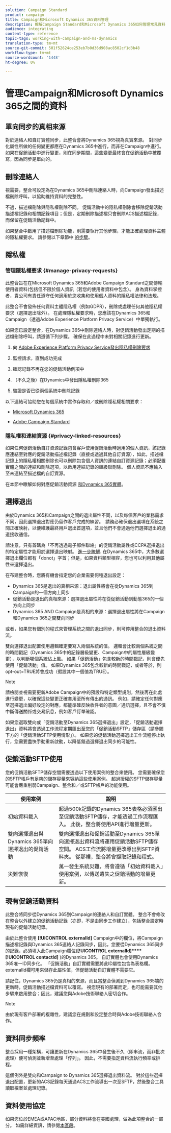 ```yaml
---
solution: Campaign Standard
product: campaign
title: Campaign和Microsoft Dynamics 365資料管理
description: 瞭解Campaign Standard和Microsoft Dynamics 365如何管理常見資料
audience: integrating
content-type: reference
topic-tags: working-with-campaign-and-ms-dynamics
translation-type: tm+mt
source-git-commit: 501f52624ce253eb7b0d36d908ac8502cf1d3b48
workflow-type: tm+mt
source-wordcount: '1448'
ht-degree: 0%

---
```



# 管理Campaign和Microsoft Dynamics 365之間的資料

## 單向同步的真相來源

對於連絡人和自訂實體同步，此整合會將Dynamics 365視為真實來源。  對同步化屬性所做的任何變更都應在Dynamics 365中進行，而非在Campaign中進行。  如果在促銷活動中進行變更，則在同步期間，這些變更最終會在促銷活動中被覆寫，因為同步是單向的。

## 刪除連絡人

視需要，整合可設定為在Dynamics 365中刪除連絡人時，向Campaign發出描述檔刪除呼叫，以協助維持資料的完整性。

不過，描述檔刪除與隱私權刪除不同。 促銷活動中的隱私權刪除會移除促銷活動描述檔記錄和相關記錄項目；但是，定期刪除描述檔只會刪除ACS描述檔記錄，而保留在促銷活動記錄中。

如果整合中啟用了描述檔刪除功能，則需要執行其他步驟，才能正確處理資料主體的隱私權要求。 請參閱以下章節中 [的步驟](#manage-privacy-requests)。

## 隱私權

### 管理隱私權要求 {#manage-privacy-requests}

此整合旨在在Microsoft Dynamics 365和Adobe Campaign Standard之間傳輸使用者資料(包括但不限於個人資訊（若您的使用者資料中包含）。 身為資料掌控者，貴公司有責任遵守任何適用於您收集和使用個人資料的隱私權法律和法規。

此整合不會發佈任何資料主體隱私權（例如GDPR），刪除或處理任何其他隱私權要求（選擇退出除外）。 在處理隱私權要求時，您應該在Dynamics 365和Campaign（透過Adobe Experience Platform Privacy Service）中單獨執行。

如果您已設定整合，在Dynamics 365中刪除連絡人時，對促銷活動發出定期的描述檔刪除呼叫，請遵循下列步驟。 確保在此過程中未對相關記錄進行更新。

1. 向 [Adobe Experience Platform Privacy Service發出隱私權刪除要求](https://www.adobe.io/apis/experiencecloud/gdpr.html)

1. 監控請求，直到成功完成

1. 確認記錄不再在您的促銷活動例項中

1. （不久之後）在Dynamics中發出隱私權刪除365

1. 驗證是否已從兩個系統中刪除記錄

以下連結可協助您在每個系統中實作存取和／或刪除隱私權相關要求：

* [Microsoft Dynamics 365](https://docs.microsoft.com/en-us/microsoft-365/compliance/gdpr-dsr-dynamics365?toc=/microsoft-365/enterprise/toc.json)

* [Adobe Campaign Standard](https://www.adobe.io/apis/experiencecloud/gdpr/docs.html)


### 隱私權和連結資源 {#privacy-linked-resources}

如果任何促銷活動自訂資源記錄包含客戶使用促銷活動時適用的個人資訊，該記錄應連結至對應的促銷活動描述檔記錄（直接或透過其他自訂資源），如此，描述檔記錄上的隱私權相關刪除也可以刪除包含個人資訊的連結自訂資源記錄；必須配置實體之間的連結和刪除選項，以啟用連結記錄的類級聯刪除。 個人資訊不應輸入至未連結至描述檔的自訂資源。

在本節中瞭解如何對應促銷活動資源 [和Dynamics 365實體](../../integrating/using/map-campaign-custom-resources-and-dynamics-365-custom-entities.md)。

## 選擇退出

由於Dynamics 365和Campaign之間的退出屬性不同，以及每個客戶的業務需求不同，因此選擇退出對應仍留作客戶完成的練習。  請務必確保退出選項在系統之間正確映射，以便維護最終用戶退出首選項，並且他們不會通過他們選擇退出的通道接收通信。

請注意，只有首碼為「不再透過電子郵件聯絡」的促銷活動屬性或CCPA選擇退出的特定屬性才能用於選擇退出映射。 [進一步瞭解](../../developing/using/datamodel-profile.md).
在Dynamics 365中，大多數選擇退出欄位都有「donot」字首；但是，如果資料類型相容，您也可以利用其他屬性來選擇退出。

在布建整合時，您將有機會指定您的企業需要何種退出設定：

* Dynamics 365是退出的真相來源：退出屬性將會在從Dynamics 365到Campaign的一個方向上同步
* 促銷活動是退出的真相來源：選擇退出屬性將在從促銷活動到動態365的一個方向上同步
* Dynamics 365 AND Campaign是真相的來源：選擇退出屬性將在Campaign和Dynamics 365之間雙向同步

或者，如果您有個別的程式來管理系統之間的退出同步，則可停用整合的退出資料流。

雙向選擇退出配置使用邏輯確定要寫入兩個系統的值。 邏輯會比較兩個系統之間的時間戳記（Dynamics 365中的記錄層級變更、Campaign中的屬性層級變更），以判斷哪個系統佔上風。 如果「促銷活動」包含較新的時間戳記，則會優先使用「促銷活動」值。 如果Dynamics 365包含較新的時間戳記，或者等於，則opt-out=TRUE將會成功（假設其中一個值為TRUE）。

>[!NOTE]
>
>請檢閱並視需要更新Adobe Campaign中的預設和特定類型規則，然後再在此處進行變更，以確保這些變更正確套用至所有傳出的通訊。 例如，請確定任何對應至選擇退出偏好設定的對應，都能準確反映收件者的意圖／通訊選擇，且不會不慎中斷傳送關係或交易訊息，例如客戶訂單確認。

如果您選取雙向或「促銷活動至Dynamics 365選擇退出」設定，「促銷活動選擇退出」資料將會透過工作流程定期匯出至您的「促銷活動SFTP」儲存區（請參閱下方的「促銷活動SFTP使用情形」）。 如果您的促銷活動選擇退出工作流程停止執行，您需要盡快手動重新啟動，以降低錯過選擇退出同步的可能性。

## 促銷活動SFTP使用

您的促銷活動SFTP儲存空間需要透過以下使用案例的整合來使用。  您需要確保您的SFTP帳戶有足夠的儲存容量來容納這些使用案例。  超過授權的SFTP儲存容量可能會嚴重削弱Campaign、整合和／或SFTP帳戶的功能使用。

| 使用案例 | 說明 |
|---|---|
| 初始資料載入 | 超過500k記錄的Dynamics 365表格必須匯出至促銷活動SFTP儲存，才能透過工作流程匯入。 此後，整合將使用API進行增量更新。 |
| 雙向選擇退出與Dynamics 365單向選擇退出的促銷活動 | 雙向選擇退出和促銷活動至Dynamics 365單向選擇退出資料流將運用促銷活動SFTP儲存空間。 ACS工作流將增量更改導出到SFTP資料夾。 從那裡，整合將會擷取記錄和程式。 |
| 災難恢復 | 萬一發生系統災難，將會遵循「初始資料載入」使用案例，以傳送遺失之促銷活動的增量更新。 |

## 現有促銷活動資料

此整合將同步從Dynamics 365到Campaign的連絡人和自訂實體。 整合不會修改在整合以外建立的促銷活動記錄（亦即，不是由同步工作建立），包括整合設定時現有的促銷活動記錄。

由於此整合使用 **[!UICONTROL externalId]** Campaign中的欄位，將Campaign描述檔記錄與Dynamics 365連絡人記錄同步，因此，您要從Dynamics 365同步的記錄，必須填入此Campaign欄位(**[!UICONTROL externalId]****[!UICONTROL contactId]** )的Dynamics 365。  自訂實體也會使用Dynamics 365唯一ID同步化。 「促銷活動」自訂實體需要將此ID屬性包含為表格欄。 externalId欄可用來儲存此屬性值，但促銷活動自訂實體不需要它。

請記住，Dynamics 365仍是真相的來源，而且當整合偵測到Dynamics 365端的更新時，促銷活動描述檔資料可以覆寫。  視您現有的部署而定，也可能需要其他步驟來啟用整合；因此，建議您與Adobe技術聯絡人密切合作。

>[!NOTE]
>
>由於現有客戶部署的複雜性，建議您在規劃和設定整合時與Adobe技術聯絡人合作。

## 資料同步頻率

整合採用一種架構，可讓更新在Dynamics 365中發生後不久（即串流，而非批次處理）便可偵測並新增至處理「佇列」。 因此，不需要指定資料流執行頻率或排程。

這個例外是雙向和Campaign to Dynamics 365選擇退出資料流。 對於這些選擇退出配置，更新的ACS記錄每天通過ACS工作流導出一次至SFTP，然後整合工具讀取檔案並處理記錄。

## 資料使用協定

如果您位於EMEA或APAC地區，部分資料將會在美國處理，做為此項整合的一部分。 如需詳細資訊，請參閱[本區段](../../reporting/using/about-dynamic-reports.md#dynamic-reporting-usage-agreement)。
